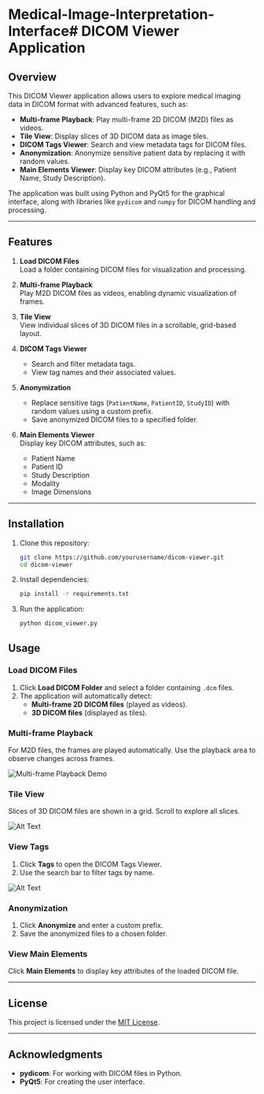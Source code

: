 # Medical-Image-Interpretation-Interface# DICOM Viewer Application

## Overview

This DICOM Viewer application allows users to explore medical imaging data in DICOM format with advanced features, such as:
- **Multi-frame Playback**: Play multi-frame 2D DICOM (M2D) files as videos.
- **Tile View**: Display slices of 3D DICOM data as image tiles.
- **DICOM Tags Viewer**: Search and view metadata tags for DICOM files.
- **Anonymization**: Anonymize sensitive patient data by replacing it with random values.
- **Main Elements Viewer**: Display key DICOM attributes (e.g., Patient Name, Study Description).

The application was built using Python and PyQt5 for the graphical interface, along with libraries like `pydicom` and `numpy` for DICOM handling and processing.

---

## Features

1. **Load DICOM Files**  
   Load a folder containing DICOM files for visualization and processing.

2. **Multi-frame Playback**  
   Play M2D DICOM files as videos, enabling dynamic visualization of frames.

3. **Tile View**  
   View individual slices of 3D DICOM files in a scrollable, grid-based layout.

4. **DICOM Tags Viewer**  
   - Search and filter metadata tags.  
   - View tag names and their associated values.

5. **Anonymization**  
   - Replace sensitive tags (`PatientName`, `PatientID`, `StudyID`) with random values using a custom prefix.  
   - Save anonymized DICOM files to a specified folder.

6. **Main Elements Viewer**  
   Display key DICOM attributes, such as:
   - Patient Name  
   - Patient ID  
   - Study Description  
   - Modality  
   - Image Dimensions  

---

## Installation

1. Clone this repository:
   ```bash
   git clone https://github.com/yourusername/dicom-viewer.git
   cd dicom-viewer

2. Install dependencies:
   ```bash
   pip install -r requirements.txt

3. Run the application:
   ```bash
   python dicom_viewer.py

## Usage

### Load DICOM Files
1. Click **Load DICOM Folder** and select a folder containing `.dcm` files.
2. The application will automatically detect:
   - **Multi-frame 2D DICOM files** (played as videos).
   - **3D DICOM files** (displayed as tiles).

### Multi-frame Playback
For M2D files, the frames are played automatically. Use the playback area to observe changes across frames.

![Multi-frame Playback Demo](Screenshots/M2D_GIF.gif)

### Tile View
Slices of 3D DICOM files are shown in a grid. Scroll to explore all slices.

![Alt Text](Screenshots/Main_UI.png)

### View Tags
1. Click **Tags** to open the DICOM Tags Viewer.  
2. Use the search bar to filter tags by name.

![Alt Text](Screenshots/Tags_Window.png)

### Anonymization
1. Click **Anonymize** and enter a custom prefix.  
2. Save the anonymized files to a chosen folder.

### View Main Elements
Click **Main Elements** to display key attributes of the loaded DICOM file.

---


## License
This project is licensed under the [MIT License](LICENSE).

---

## Acknowledgments
- **pydicom**: For working with DICOM files in Python.  
- **PyQt5**: For creating the user interface.
